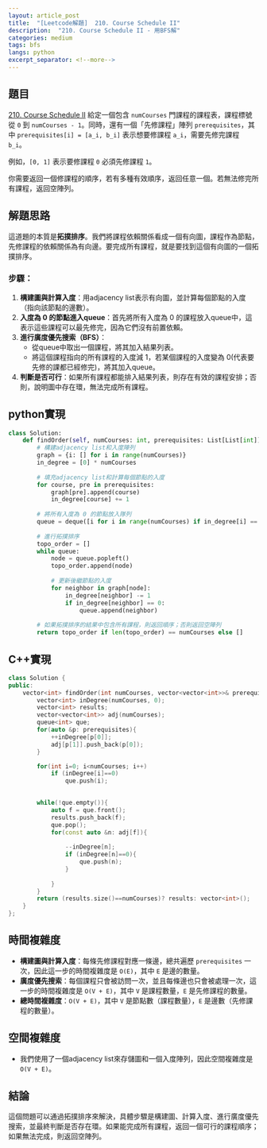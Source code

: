 ```yaml
---
layout: article_post
title:  "[Leetcode解題]  210. Course Schedule II"
description:  "210. Course Schedule II - 用BFS解"
categories: medium
tags: bfs
langs: python
excerpt_separator: <!--more-->
---
```


## 題目
[210. Course Schedule II](https://leetcode.com/problems/course-schedule-ii/)
給定一個包含 `numCourses` 門課程的課程表，課程標號從 `0` 到 `numCourses - 1`。同時，還有一個「先修課程」陣列 `prerequisites`，其中 `prerequisites[i] = [a_i, b_i]` 表示想要修課程 `a_i`，需要先修完課程 `b_i`。

例如，`[0, 1]` 表示要修課程 `0` 必須先修課程 `1`。

你需要返回一個修課程的順序，若有多種有效順序，返回任意一個。若無法修完所有課程，返回空陣列。
<!--more-->

## 解題思路
這道題的本質是**拓撲排序**。我們將課程依賴關係看成一個有向圖，課程作為節點，先修課程的依賴關係為有向邊。要完成所有課程，就是要找到這個有向圖的一個拓撲排序。

### 步驟：
1. **構建圖與計算入度**：用adjacency list表示有向圖，並計算每個節點的入度（指向該節點的邊數）。
2. **入度為 0 的節點進入queue**：首先將所有入度為 0 的課程放入queue中，這表示這些課程可以最先修完，因為它們沒有前置依賴。
3. **進行廣度優先搜索（BFS）**：
   - 從queue中取出一個課程，將其加入結果列表。
   - 將這個課程指向的所有課程的入度減 1，若某個課程的入度變為 0(代表要先修的課都已經修完)，將其加入queue。
4. **判斷是否可行**：如果所有課程都能排入結果列表，則存在有效的課程安排；否則，說明圖中存在環，無法完成所有課程。

## python實現

```python
class Solution:
    def findOrder(self, numCourses: int, prerequisites: List[List[int]]) -> List[int]:
        # 構建adjacency list和入度陣列
        graph = {i: [] for i in range(numCourses)}
        in_degree = [0] * numCourses
        
        # 填充adjacency list和計算每個節點的入度
        for course, pre in prerequisites:
            graph[pre].append(course)
            in_degree[course] += 1
        
        # 將所有入度為 0 的節點放入隊列
        queue = deque([i for i in range(numCourses) if in_degree[i] == 0])
        
        # 進行拓撲排序
        topo_order = []
        while queue:
            node = queue.popleft()
            topo_order.append(node)
            
            # 更新後繼節點的入度
            for neighbor in graph[node]:
                in_degree[neighbor] -= 1
                if in_degree[neighbor] == 0:
                    queue.append(neighbor)
        
        # 如果拓撲排序的結果中包含所有課程，則返回順序；否則返回空陣列
        return topo_order if len(topo_order) == numCourses else []
```

## C++實現
```cpp
class Solution {
public:
    vector<int> findOrder(int numCourses, vector<vector<int>>& prerequisites) {
        vector<int> inDegree(numCourses, 0);
        vector<int> results;
        vector<vector<int>> adj(numCourses);
        queue<int> que;
        for(auto &p: prerequisites){
            ++inDegree[p[0]];
            adj[p[1]].push_back(p[0]);
        }

        for(int i=0; i<numCourses; i++)
            if (inDegree[i]==0)
                que.push(i);
        

        while(!que.empty()){
            auto f = que.front();
            results.push_back(f);
            que.pop();
            for(const auto &n: adj[f]){
                
                --inDegree[n];
                if (inDegree[n]==0){
                    que.push(n);
                }
                
            }
        }
        return (results.size()==numCourses)? results: vector<int>();
    }
};
```

## 時間複雜度
- **構建圖與計算入度**：每條先修課程對應一條邊，總共遍歷 `prerequisites` 一次，因此這一步的時間複雜度是 `O(E)`，其中 `E` 是邊的數量。
- **廣度優先搜索**：每個課程只會被訪問一次，並且每條邊也只會被處理一次，這一步的時間複雜度是 `O(V + E)`，其中 `V` 是課程數量，`E` 是先修課程的數量。
- **總時間複雜度**：`O(V + E)`，其中 `V` 是節點數（課程數量），`E` 是邊數（先修課程的數量）。

## 空間複雜度
- 我們使用了一個adjacency list來存儲圖和一個入度陣列，因此空間複雜度是 `O(V + E)`。

## 結論
這個問題可以通過拓撲排序來解決，具體步驟是構建圖、計算入度、進行廣度優先搜索，並最終判斷是否存在環。如果能完成所有課程，返回一個可行的課程順序；如果無法完成，則返回空陣列。

